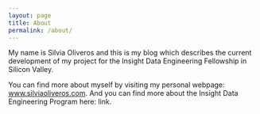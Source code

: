 ```yaml
---
layout: page
title: About
permalink: /about/
---
```


My name is Silvia Oliveros and this is my blog which describes the current development of my project for the Insight Data Engineering Fellowship in Silicon Valley.

You can find more about myself by visiting my personal webpage: www.silviaoliveros.com.
And you can find more about the Insight Data Engineering Program here: link.
